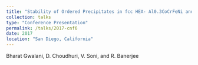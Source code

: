 ```yaml
---
title: "Stability of Ordered Precipitates in fcc HEA- Al0.3CoCrFeNi and their effect on mechanical properties"
collection: talks
type: "Conference Presentation"
permalink: /talks/2017-cnf6
date: 2017
location: "San Diego, California"
---
```


Bharat Gwalani, D. Choudhuri, V. Soni, and R. Banerjee
